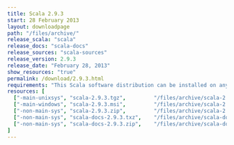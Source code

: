 ```yaml
---
title: Scala 2.9.3
start: 28 February 2013
layout: downloadpage
path: "/files/archive/"
release_scala: "scala"
release_docs: "scala-docs"
release_sources: "scala-sources"
release_version: 2.9.3
release_date: "February 28, 2013"
show_resources: "true"
permalink: /download/2.9.3.html
requirements: "This Scala software distribution can be installed on any Unix-like or Windows system. It requires the Java runtime version 1.6 or later, which can be downloaded <a href='http://www.java.com/'>here</a>."
resources: [
  ["-main-unixsys", "scala-2.9.3.tgz",         "/files/archive/scala-2.9.3.tgz",         "Max OS X, Unix, Cygwin",  "25 MB"],
  ["-main-windows", "scala-2.9.3.msi",         "/files/archive/scala-2.9.3.msi",         "Windows (msi installer)", "50 MB"],
  ["-non-main-sys", "scala-2.9.3.zip",         "/files/archive/scala-2.9.3.zip",         "Windows",                 "25 MB"],
  ["-non-main-sys", "scala-docs-2.9.3.txz",    "/files/archive/scala-docs-2.9.3.txz",    "API docs",                "3 MB"],
  ["-non-main-sys", "scala-docs-2.9.3.zip",    "/files/archive/scala-docs-2.9.3.zip",    "API docs",                "27 MB"]
]
---
```




